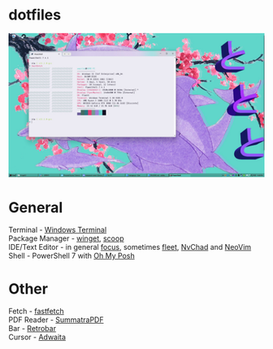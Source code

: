 # dotfiles
<img src="screen.jpg" />

# General
Terminal - <a href="https://github.com/microsoft/terminal">Windows Terminal</a> <br />
Package Manager - <a href="https://github.com/microsoft/winget-cli">winget</a>, <a href="https://scoop.sh">scoop</a> <br />
IDE/Text Editor - in general <a href="https://github.com/focus-editor/focus">focus</a>, sometimes <a href="https://www.jetbrains.com/fleet/">fleet</a>, <a href="https://github.com/NvChad/NvChad">NvChad</a> and <a href="https://github.com/neovim/neovim">NeoVim</a> <br />
Shell - PowerShell 7 with <a href="https://ohmyposh.dev/">Oh My Posh</a>

# Other
Fetch - <a href="https://github.com/fastfetch-cli/fastfetch">fastfetch</a> <br />
PDF Reader - <a href="https://github.com/sumatrapdfreader/sumatrapdf">SummatraPDF</a> <br />
Bar - <a href="https://github.com/dremin/RetroBar">Retrobar</a> <br />
Cursor - <a href="https://7themes.su/stuff/kursory_windows/adwaita/7-1-0-480">Adwaita</a> <br />
